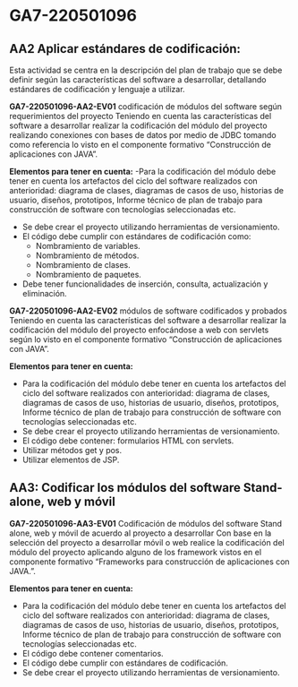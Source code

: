 # GA7-220501096

## AA2 Aplicar estándares de codificación: 
Esta actividad se centra en la descripción del plan de trabajo que se debe definir según las características del software a desarrollar, detallando estándares de codificación y lenguaje a utilizar.

**GA7-220501096-AA2-EV01** codificación de módulos del software según requerimientos del proyecto
Teniendo en cuenta las características del software a desarrollar realizar la codificación del módulo del proyecto realizando conexiones con bases de datos por medio de JDBC tomando como referencia lo visto en el componente formativo “Construcción de aplicaciones con JAVA”.

**Elementos para tener en cuenta:**
-Para la codificación del módulo debe tener en cuenta los artefactos del ciclo del software realizados con anterioridad: diagrama de clases, diagramas de casos de uso, historias de usuario, diseños, prototipos, Informe técnico de plan de trabajo para construcción de software con tecnologías seleccionadas etc.
- Se debe crear el proyecto utilizando herramientas de versionamiento.
- El código debe cumplir con estándares de codificación como:
  * Nombramiento de variables.
  * Nombramiento de métodos.
  * Nombramiento de clases.
  * Nombramiento de paquetes.
- Debe tener funcionalidades de inserción, consulta, actualización y eliminación.

**GA7-220501096-AA2-EV02** módulos de software codificados y probados
Teniendo en cuenta las características del software a desarrollar realizar la codificación del módulo del proyecto enfocándose a web con servlets según lo visto en el componente formativo “Construcción de aplicaciones con JAVA”.

**Elementos para tener en cuenta:**
- Para la codificación del módulo debe tener en cuenta los artefactos del ciclo del software realizados con
anterioridad: diagrama de clases, diagramas de casos de uso, historias de usuario, diseños, prototipos,
Informe técnico de plan de trabajo para construcción de software con tecnologías seleccionadas etc.
- Se debe crear el proyecto utilizando herramientas de versionamiento.
- El código debe contener: formularios HTML con servlets.
- Utilizar métodos get y pos.
- Utilizar elementos de JSP.


## AA3: Codificar los módulos del software Stand-alone, web y móvil

**GA7-220501096-AA3-EV01** Codificación de módulos del software Stand alone, web y móvil de acuerdo al proyecto a desarrollar
Con base en la selección del proyecto a desarrollar móvil o web realice la codificación del módulo del proyecto aplicando alguno de los framework vistos en el componente formativo “Frameworks para construcción de aplicaciones con JAVA.”.

**Elementos para tener en cuenta:**
- Para la codificación del módulo debe tener en cuenta los artefactos del ciclo del software realizados con anterioridad: diagrama de clases, diagramas de casos de uso, historias de usuario, diseños, prototipos, Informe técnico de plan de trabajo para construcción de software con tecnologías seleccionadas etc.
- El código debe contener comentarios.
- El código debe cumplir con estándares de codificación.
- Se debe crear el proyecto utilizando herramientas de versionamiento.
